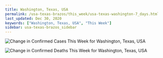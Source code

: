```yaml
---
title: Washington, Texas, USA
permalink: /usa-texas-brazos/this_week/usa-texas-washington-7_days.html
last_updated: Dec 30, 2020
keywords: ["Washington, Texas, USA", "This Week"]
sidebar: usa-texas-brazos_sidebar
---
```


![Change in Confirmed Cases This Week for Washington, Texas, USA](/covid_tracker/images/graphs/usa-texas-washington-delta_confirmed-7_days_graph.png)

![Change in Confirmed Deaths This Week for Washington, Texas, USA](/covid_tracker/images/graphs/usa-texas-washington-delta_deaths-7_days_graph.png)
